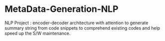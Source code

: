 # MetaData-Generation-NLP
NLP Project : encoder-decoder architecture with attention to generate summary string from code snippets to comprehend existing codes and
help speed up the S/W maintenance.
